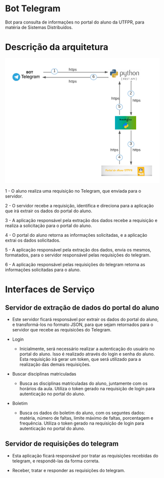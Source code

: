 # Bot Telegram

Bot para consulta de informações no portal do aluno da UTFPR, para matéria de Sistemas Distribuídos.

# Descrição da arquitetura
![Arquitetura do sistema](https://github.com/tuchinski/projeto_sd/blob/main/doc/Diagrama_Bot_Telegram_v2.png "Arquitetura do sistema")

1 - O aluno realiza uma requisição no Telegram, que enviada para o servidor.

2 - O servidor recebe a requisição, identifica e direciona para a aplicação que irá extrair os dados do portal do aluno.

3 - A aplicação responsável pela extração dos dados recebe a requisição e realiza a solicitação para o portal do aluno.

4 - O portal do aluno retorna as informações solicitadas, e a aplicação extrai os dados solicitados.

5 - A aplicação responsável pela extração dos dados, envia os mesmos, formatados, para o servidor responsável pelas requisições do telegram.

6 - A aplicação responsável pelas requisições do telegram retorna as informações solicitadas para o aluno.

# Interfaces de Serviço
## Servidor de extração de dados do portal do aluno
- Este servidor ficará responsável por extrair os dados do portal do aluno, e transformá-los no formato JSON, para que sejam retornados para o servidor que recebe as requisicões do Telegram.

- Login
    - Inicialmente, será necessário realizar a autenticação do usuário no portal do aluno. Isso é realizado através do login e senha do aluno. Esta requisição irá gerar um token, que será utilizado para a realização das demais requisições.

- Buscar disciplinas matriculadas
    - Busca as disciplinas matriculadas do aluno, juntamente com os horários da aula. Utiliza o token gerado na requisição de login para autenticação no portal do aluno.

- Boletim
    - Busca os dados do boletim do aluno, com os seguntes dados: matéria, número de faltas, limite máximo de faltas, porcentagem e frequência. Utiliza o token gerado na requisição de login para autenticação no portal do aluno.

## Servidor de requisições do telegram
- Esta aplicação ficará responsável por tratar as requisições recebidas do telegram, e respondê-las da forma correta.

- Receber, tratar e responder as requisições do telegram.
